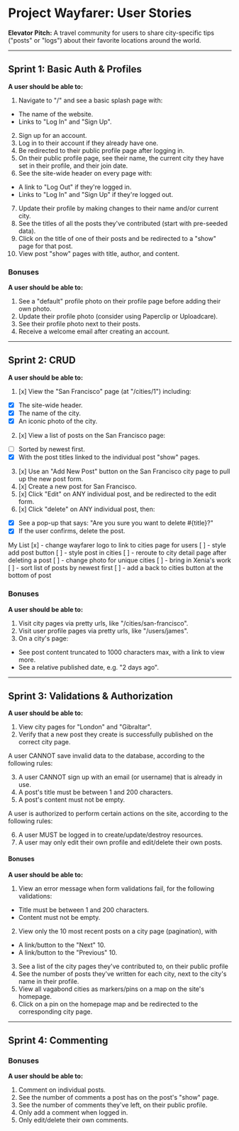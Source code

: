 # Project Wayfarer: User Stories

**Elevator Pitch:** A travel community for users to share city-specific tips ("posts" or "logs") about their favorite locations around the world.

---

## Sprint 1: Basic Auth & Profiles

**A user should be able to:**

1. Navigate to "/" and see a basic splash page with:
- The name of the website.
- Links to "Log In" and "Sign Up".
2. Sign up for an account.
3. Log in to their account if they already have one.
4. Be redirected to their public profile page after logging in.
5. On their public profile page, see their name, the current city they have set in their profile, and their join date.
6. See the site-wide header on every page with:
- A link to "Log Out" if they're logged in.
- Links to "Log In" and "Sign Up" if they're logged out.
7. Update their profile by making changes to their name and/or current city.
8. See the titles of all the posts they've contributed (start with pre-seeded data).
9. Click on the title of one of their posts and be redirected to a "show" page for that post.
10. View post "show" pages with title, author, and content.

### Bonuses

**A user should be able to:**

1. See a "default" profile photo on their profile page before adding their own photo.
2. Update their profile photo (consider using Paperclip or Uploadcare).
3. See their profile photo next to their posts.
4. Receive a welcome email after creating an account.

---

## Sprint 2: CRUD

**A user should be able to:**

1. [x] View the "San Francisco" page (at "/cities/1") including:
- [x] The site-wide header.
- [x] The name of the city.
- [x] An iconic photo of the city.
2. [x] View a list of posts on the San Francisco page:
- [ ] Sorted by newest first.
- [x] With the post titles linked to the individual post "show" pages.
3. [x] Use an "Add New Post" button on the San Francisco city page to pull up the new post form.
4. [x] Create a new post for San Francisco.
5. [x] Click "Edit" on ANY individual post, and be redirected to the edit form.
6. [x] Click "delete" on ANY individual post, then:
- [x] See a pop-up that says: "Are you sure you want to delete #{title}?"
- [x] If the user confirms, delete the post.

My List
[x] - change wayfarer logo to link to cities page for users
[ ] - style add post button
[ ] - style post in cities
[ ] - reroute to city detail page after deleting a post
[ ] - change photo for unique cities
[ ] - bring in Xenia's work
[ ] - sort list of posts by newest first
[ ] - add a back to cities button at the bottom of post


### Bonuses

**A user should be able to:**

1. Visit city pages via pretty urls, like "/cities/san-francisco".
2. Visit user profile pages via pretty urls, like "/users/james".
3. On a city's page:
- See post content truncated to 1000 characters max, with a link to view more.
- See a relative published date, e.g. "2 days ago".

---

## Sprint 3: Validations & Authorization

**A user should be able to:**

1. View city pages for "London" and "Gibraltar".
2. Verify that a new post they create is successfully published on the correct city page.

A user CANNOT save invalid data to the database, according to the following rules:

3. A user CANNOT sign up with an email (or username) that is already in use.
4. A post's title must be between 1 and 200 characters.
5. A post's content must not be empty.

A user is authorized to perform certain actions on the site, according to the following rules:

6. A user MUST be logged in to create/update/destroy resources.
7. A user may only edit their own profile and edit/delete their own posts.

#### Bonuses

**A user should be able to:**

1. View an error message when form validations fail, for the following validations:

- Title must be between 1 and 200 characters.
- Content must not be empty.

2. View only the 10 most recent posts on a city page (pagination), with

- A link/button to the "Next" 10.
- A link/button to the "Previous" 10.

3. See a list of the city pages they've contributed to, on their public profile
4. See the number of posts they've written for each city, next to the city's name in their profile.
5. View all vagabond cities as markers/pins on a map on the site's homepage.
6. Click on a pin on the homepage map and be redirected to the corresponding city page.

---

## Sprint 4: Commenting

### Bonuses

**A user should be able to:**

1. Comment on individual posts.
2. See the number of comments a post has on the post's "show" page.
3. See the number of comments they've left, on their public profile.
4. Only add a comment when logged in.
5. Only edit/delete their own comments.

